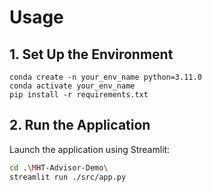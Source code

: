 
# Usage


## 1. Set Up the Environment

```shell
conda create -n your_env_name python=3.11.0
conda activate your_env_name
pip install -r requirements.txt
```

## 2. Run the Application

Launch the application using Streamlit:

```bash
cd .\MHT-Advisor-Demo\
streamlit run ./src/app.py
```